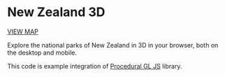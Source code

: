 # New Zealand 3D

[VIEW MAP](http://felixpalmer.github.io/new-zealand-3d)

Explore the national parks of New Zealand in 3D in your browser, both on the desktop and mobile.

This code is example integration of [Procedural GL JS](https://github.com/felixpalmer/procedural-gl-js/) library.
